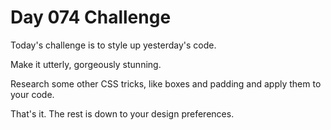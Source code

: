 # Day 074 Challenge

Today's challenge is to style up yesterday's code.

Make it utterly, gorgeously stunning.

Research some other CSS tricks, like boxes and padding and apply them to your code.

That's it. The rest is down to your design preferences.

